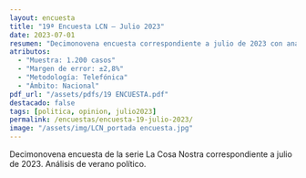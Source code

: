 ```yaml
---
layout: encuesta
title: "19ª Encuesta LCN — Julio 2023"
date: 2023-07-01
resumen: "Decimonovena encuesta correspondiente a julio de 2023 con análisis de verano político."
atributos:
  - "Muestra: 1.200 casos"
  - "Margen de error: ±2,8%"
  - "Metodología: Telefónica"
  - "Ámbito: Nacional"
pdf_url: "/assets/pdfs/19 ENCUESTA.pdf"
destacado: false
tags: [politica, opinion, julio2023]
permalink: /encuestas/encuesta-19-julio-2023/
image: "/assets/img/LCN_portada encuesta.jpg"
---
```


Decimonovena encuesta de la serie La Cosa Nostra correspondiente a julio de 2023. Análisis de verano político.
